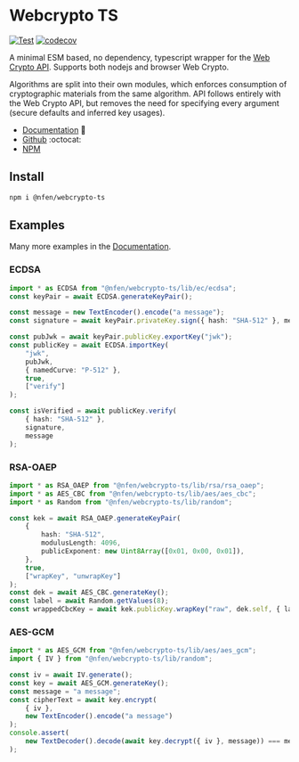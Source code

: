 # Webcrypto TS

[![Test](https://github.com/nealfennimore/webcrypto-ts/actions/workflows/test.yml/badge.svg)](https://github.com/nealfennimore/webcrypto-ts/actions/workflows/test.yml) [![codecov](https://codecov.io/gh/nealfennimore/webcrypto-ts/branch/main/graph/badge.svg?token=DGUV5J0QPR)](https://codecov.io/gh/nealfennimore/webcrypto-ts)

A minimal ESM based, no dependency, typescript wrapper for the [Web Crypto API](https://developer.mozilla.org/en-US/docs/Web/API/Web_Crypto_API). Supports both nodejs and browser Web Crypto.

Algorithms are split into their own modules, which enforces consumption of cryptographic materials from the same algorithm. API follows entirely with the Web Crypto API, but removes the need for specifying every argument (secure defaults and inferred key usages).

-   [Documentation](https://neal.codes/webcrypto-ts/) 📖
-   [Github](https://github.com/nealfennimore/webcrypto-ts) :octocat:
-   [NPM](https://www.npmjs.com/package/@nfen/webcrypto-ts)

## Install

```sh
npm i @nfen/webcrypto-ts
```

## Examples

Many more examples in the [Documentation](https://neal.codes/webcrypto-ts/).

### ECDSA

```ts
import * as ECDSA from "@nfen/webcrypto-ts/lib/ec/ecdsa";
const keyPair = await ECDSA.generateKeyPair();

const message = new TextEncoder().encode("a message");
const signature = await keyPair.privateKey.sign({ hash: "SHA-512" }, message);

const pubJwk = await keyPair.publicKey.exportKey("jwk");
const publicKey = await ECDSA.importKey(
    "jwk",
    pubJwk,
    { namedCurve: "P-512" },
    true,
    ["verify"]
);

const isVerified = await publicKey.verify(
    { hash: "SHA-512" },
    signature,
    message
);
```

### RSA-OAEP

```ts
import * as RSA_OAEP from "@nfen/webcrypto-ts/lib/rsa/rsa_oaep";
import * as AES_CBC from "@nfen/webcrypto-ts/lib/aes/aes_cbc";
import * as Random from "@nfen/webcrypto-ts/lib/random";

const kek = await RSA_OAEP.generateKeyPair(
    {
        hash: "SHA-512",
        modulusLength: 4096,
        publicExponent: new Uint8Array([0x01, 0x00, 0x01]),
    },
    true,
    ["wrapKey", "unwrapKey"]
);
const dek = await AES_CBC.generateKey();
const label = await Random.getValues(8);
const wrappedCbcKey = await kek.publicKey.wrapKey("raw", dek.self, { label });
```

### AES-GCM

```ts
import * as AES_GCM from "@nfen/webcrypto-ts/lib/aes/aes_gcm";
import { IV } from "@nfen/webcrypto-ts/lib/random";

const iv = await IV.generate();
const key = await AES_GCM.generateKey();
const message = "a message";
const cipherText = await key.encrypt(
    { iv },
    new TextEncoder().encode("a message")
);
console.assert(
    new TextDecoder().decode(await key.decrypt({ iv }, message)) === message
);
```
